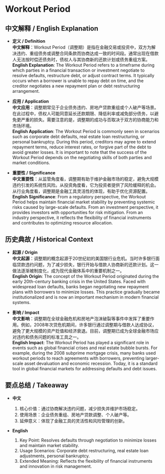 # Workout Period

## 中文解释 / English Explanation

* **定义 / Definition**  
  **中文解释**：Workout Period（调整期）是指在金融交易或投资中，双方为解决违约、重组债务或调整合同条款而协商达成一致的时间段。通常出现在借款人无法按时偿还债务时，债权人与其协商新的还款计划或债务重组方案。  
  **English Explanation**: The Workout Period refers to a timeframe during which parties in a financial transaction or investment negotiate to resolve defaults, restructure debt, or adjust contract terms. It typically occurs when a borrower is unable to repay debt on time, and the creditor negotiates a new repayment plan or debt restructuring arrangement.

* **应用 / Application**  
  **中文应用**：调整期常见于企业债务违约、房地产贷款重组或个人破产等场景。在此过程中，债权人可能同意延长还款期限、降低利率或减免部分债务，以避免更严重的损失。需要注意的是，调整期的成功与否取决于双方的协商能力和市场环境。  
  **English Application**: The Workout Period is commonly seen in scenarios such as corporate debt defaults, real estate loan restructuring, or personal bankruptcy. During this period, creditors may agree to extend repayment terms, reduce interest rates, or forgive part of the debt to avoid greater losses. It is important to note that the success of the Workout Period depends on the negotiating skills of both parties and market conditions.

* **重要性 / Significance**  
  **中文重要性**：从监管角度看，调整期有助于维护金融市场的稳定，避免大规模违约引发的系统性风险。从投资角度看，它为投资者提供了风险缓释的机会。从行业角度看，调整期是金融工具灵活性的体现，有助于优化资源配置。  
  **English Significance**: From a regulatory perspective, the Workout Period helps maintain financial market stability by preventing systemic risks caused by large-scale defaults. From an investment perspective, it provides investors with opportunities for risk mitigation. From an industry perspective, it reflects the flexibility of financial instruments and contributes to optimizing resource allocation.

## 历史典故 / Historical Context

* **起源 / Origin**  
  **中文起源**：调整期的概念起源于20世纪初的美国银行业危机。当时许多银行面临贷款违约问题，为了减少损失，银行开始与借款人协商新的还款计划。这一做法逐渐被制度化，成为现代金融体系中的重要机制之一。  
  **English Origin**: The concept of the Workout Period originated during the early 20th-century banking crisis in the United States. Faced with widespread loan defaults, banks began negotiating new repayment plans with borrowers to minimize losses. This practice gradually became institutionalized and is now an important mechanism in modern financial systems.

* **影响 / Impact**  
  **中文影响**：调整期在全球金融危机和房地产泡沫破裂等事件中发挥了重要作用。例如，2008年次贷危机期间，许多银行通过调整期与借款人达成协议，避免了更大规模的资产贬值和经济衰退。目前，调整期已成为全球金融市场应对违约和债务问题的标准工具之一。  
  **English Impact**: The Workout Period has played a significant role in events such as global financial crises and real estate bubble bursts. For example, during the 2008 subprime mortgage crisis, many banks used workout periods to reach agreements with borrowers, preventing larger-scale asset devaluation and economic recession. Today, it is a standard tool in global financial markets for addressing defaults and debt issues.

## 要点总结 / Takeaway

* **中文**  
  1. 核心价值：通过协商解决违约问题，减少损失并维护市场稳定。
  2. 使用场景：企业债务重组、房地产贷款调整、个人破产等。
  3. 延伸意义：体现了金融工具的灵活性和风险管理的创新。

* **English**  
  1. Key Point: Resolves defaults through negotiation to minimize losses and maintain market stability.
  2. Usage Scenarios: Corporate debt restructuring, real estate loan adjustments, personal bankruptcy.
  3. Extended Meaning: Reflects the flexibility of financial instruments and innovation in risk management.